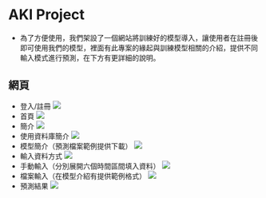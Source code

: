 # AKI Project
- 為了方便使用，我們架設了一個網站將訓練好的模型導入，讓使用者在註冊後即可使用我們的模型，裡面有此專案的緣起與訓練模型相關的介紹，提供不同輸入模式進行預測，在下方有更詳細的說明。
## 網頁
- 登入/註冊
![](https://i.imgur.com/hp7lOok.png)
- 首頁
![](https://i.imgur.com/As0wcUR.png)
- 簡介
![](https://i.imgur.com/iiBZlac.png)
- 使用資料庫簡介
![](https://i.imgur.com/MUL6WjQ.png)
- 模型簡介（預測檔案範例提供下載）
![](https://i.imgur.com/OReu7nO.png)
- 輸入資料方式
![](https://i.imgur.com/fEPXNAO.png)
- 手動輸入（分別展開六個時間區間填入資料）
![](https://i.imgur.com/FS89Ev9.png)
- 檔案輸入（在模型介紹有提供範例格式）
![](https://i.imgur.com/aLkvZUw.png)
- 預測結果
![](https://i.imgur.com/FTcXB9j.png)
